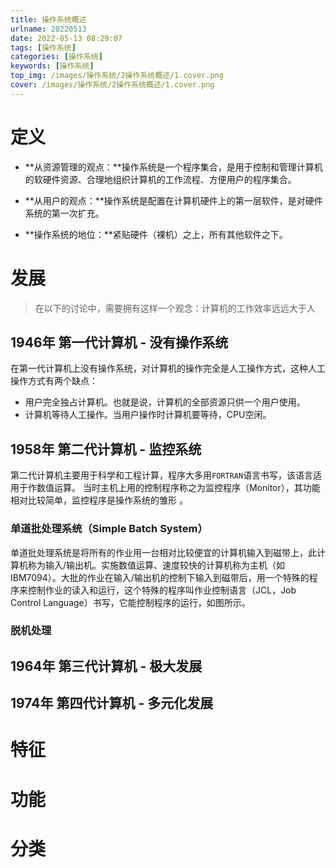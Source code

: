 ```yaml
---
title: 操作系统概述
urlname: 20220513
date: 2022-05-13 08:29:07
tags: [操作系统]
categories: [操作系统]
keywords: [操作系统]
top_img: /images/操作系统/2操作系统概述/1.cover.png
cover: /images/操作系统/2操作系统概述/1.cover.png
---
```


# 定义

- **从资源管理的观点：**操作系统是一个程序集合，是用于控制和管理计算机的软硬件资源、合理地组织计算机的工作流程、方便用户的程序集合。

- **从用户的观点：**操作系统是配置在计算机硬件上的第一层软件，是对硬件系统的第一次扩充。

- **操作系统的地位：**紧贴硬件（裸机）之上，所有其他软件之下。

# 发展

> 在以下的讨论中，需要拥有这样一个观念：计算机的工作效率远远大于人

## 1946年 第一代计算机 - 没有操作系统
在第一代计算机上没有操作系统，对计算机的操作完全是人工操作方式，这种人工操作方式有两个缺点：
- 用户完全独占计算机。也就是说，计算机的全部资源只供一个用户使用。
- 计算机等待人工操作。当用户操作时计算机要等待，CPU空闲。

## 1958年 第二代计算机 - 监控系统

第二代计算机主要用于科学和工程计算，程序大多用`FORTRAN`语言书写，该语言适用于作数值运算。
当时主机上用的控制程序称之为监控程序（Monitor），其功能相对比较简单，监控程序是操作系统的雏形 。

### 单道批处理系统（Simple Batch System）

单道批处理系统是将所有的作业用一台相对比较便宜的计算机输入到磁带上，此计算机称为输入/输出机。实施数值运算、速度较快的计算机称为主机（如IBM7094）。大批的作业在输入/输出机的控制下输入到磁带后，用一个特殊的程序来控制作业的读入和运行，这个特殊的程序叫作业控制语言（JCL，Job Control Language）书写，它能控制程序的运行，如图所示。

### 脱机处理

## 1964年 第三代计算机 - 极大发展




## 1974年 第四代计算机 - 多元化发展

# 特征
# 功能
# 分类
